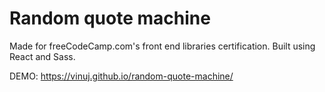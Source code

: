 # Random quote machine

Made for freeCodeCamp.com's front end libraries certification. Built using React and Sass.

DEMO: https://vinuj.github.io/random-quote-machine/
